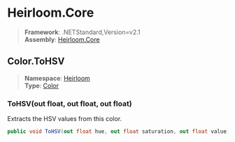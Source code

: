 # Heirloom.Core

> **Framework**: .NETStandard,Version=v2.1  
> **Assembly**: [Heirloom.Core][0]  

## Color.ToHSV

> **Namespace**: [Heirloom][0]  
> **Type**: [Color][1]  

### ToHSV(out float, out float, out float)

Extracts the HSV values from this color.

```cs
public void ToHSV(out float hue, out float saturation, out float value)
```

[0]: ../../../Heirloom.Core.md
[1]: ../Color.md
